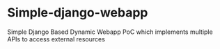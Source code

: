 # Simple-django-webapp

Simple Django Based Dynamic Webapp PoC which implements multiple APIs to access external resources
